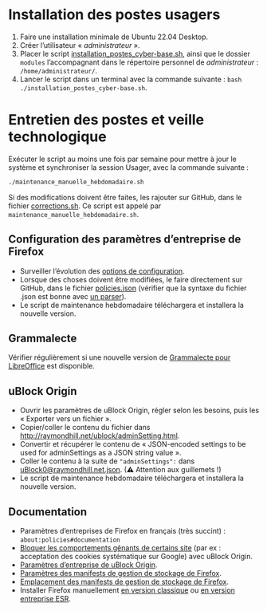 # Installation des postes usagers
1. Faire une installation minimale de Ubuntu 22.04 Desktop.
2. Créer l’utilisateur « *administrateur* ».
3. Placer le script [installation_postes_cyber-base.sh](https://github.com/at2f/config/blob/main/cyber-base/Postes%20usagers/installation/installation_postes_cyber-base.sh), ainsi que le dossier `modules` l’accompagnant dans le répertoire personnel de *administrateur* : `/home/administrateur/`.
4. Lancer le script dans un terminal avec la commande suivante : `bash ./installation_postes_cyber-base.sh`.

# Entretien des postes et veille technologique
Exécuter le script au moins une fois par semaine pour mettre à jour le système et synchroniser la session Usager, avec la commande suivante :
```bash
./maintenance_manuelle_hebdomadaire.sh
```

Si des modifications doivent être faites, les rajouter sur GitHub, dans le fichier [corrections.sh](https://github.com/at2f/config/blob/main/cyber-base/Postes%20usagers/divers/corrections.sh). Ce script est appelé par `maintenance_manuelle_hebdomadaire.sh`.

## Configuration des paramètres d’entreprise de Firefox
- Surveiller l’évolution des [options de configuration](https://github.com/mozilla/policy-templates).
- Lorsque des choses doivent être modifiées, le faire directement sur GitHub, dans le fichier [policies.json](https://github.com/at2f/config/blob/main/cyber-base/Postes%20usagers/firefox/policies.json) (vérifier que la syntaxe du fichier .json est bonne avec [un parser](https://jsonparser.org/)).
- Le script de maintenance hebdomadaire téléchargera et installera la nouvelle version.

## Grammalecte
Vérifier régulièrement si une nouvelle version de [Grammalecte pour LibreOffice](https://grammalecte.net/#download) est disponible.

## uBlock Origin
- Ouvrir les paramètres de uBlock Origin, régler selon les besoins, puis les « Exporter vers un fichier ».
- Copier/coller le contenu du fichier dans http://raymondhill.net/ublock/adminSetting.html.
- Convertir et récupérer le contenu de « JSON-encoded settings to be used for adminSettings as a JSON string value ».
- Coller le contenu à la suite de `"adminSettings":` dans [uBlock0@raymondhill.net.json](https://github.com/at2f/config/blob/main/cyber-base/Postes%20usagers/firefox/uBlock0%40raymondhill.net.json). (⚠ Attention aux guillemets !)
- Le script de maintenance hebdomadaire téléchargera et installera la nouvelle version.

## Documentation
- Paramètres d’entreprises de Firefox en français (très succint) : `about:policies#documentation`
- [Bloquer les comportements gênants de certains site](https://www.reddit.com/r/uBlockOrigin/wiki/solutions) (par ex : acceptation des cookies systématique sur Google) avec uBlock Origin.
- [Paramètres d’entreprise de uBlock Origin](https://github.com/gorhill/uBlock/wiki/Deploying-uBlock-Origin).
- [Paramètres des manifests de gestion de stockage de Firefox](https://developer.mozilla.org/fr/docs/Mozilla/Add-ons/WebExtensions/Native_manifests#manifest_de_gestion_de_stockage).
- [Emplacement des manifests de gestion de stockage de Firefox](https://developer.mozilla.org/fr/docs/Mozilla/Add-ons/WebExtensions/Native_manifests#linux).
- Installer Firefox manuellement [en version classique](https://ftp.mozilla.org/pub/firefox/releases/latest/README.txt) ou [en version entreprise ESR](https://ftp.mozilla.org/pub/firefox/releases/latest-esr/README.txt).
